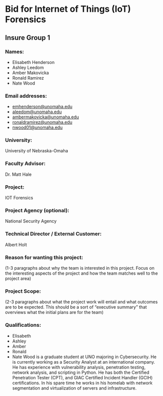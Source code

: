 # Bid for Internet of Things (IoT) Forensics
## Insure Group 1


### Names:
* Elisabeth Henderson
* Ashley Leedom
* Amber Makovicka
* Ronald Ramirez
* Nate Wood

### Email addresses:
* emhenderson@unomaha.edu
* aleedom@unomaha.edu
* ambermakovicka@unomaha.edu
* ronaldramirez@unomaha.edu
* nwood01@unomaha.edu

### University:
University of Nebraska-Omaha

### Faculty Advisor:
Dr. Matt Hale

### Project:
IOT Forensics

### Project Agency (optional):
National Security Agency

### Technical Director / External Customer:
Albert Holt

### Reason for wanting this project:

(1-3 paragraphs about why the team is interested in this project. Focus on the interesting aspects of the project and how the team matches well to the project area)

### Project Scope:

(2-3 paragraphs about what the project work will entail and what outcomes are to be expected. This should be a sort of “executive summary” that overviews what the initial plans are for the team)

### Qualifications:

* Elisabeth 
* Ashley 
* Amber 
* Ronald 
* Nate Wood is a graduate student at UNO majoring in Cybersecurity. He is currently working as a Security Analyst at an international company. He has experience with vulnerability analysis, penetration testing, network analysis, and scripting in Python. He has both the Certified Penetration Tester (CPT), and GIAC Certified Incident Handler (GCIH) certifications. In his spare time he works in his  homelab with network segmentation and virtualization of servers and infrastructure. 

